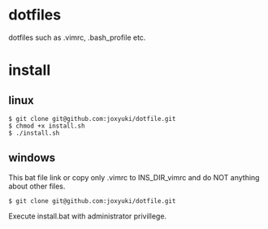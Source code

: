 # dotfiles
dotfiles such as .vimrc, .bash_profile etc.

# install
## linux
    $ git clone git@github.com:joxyuki/dotfile.git
    $ chmod +x install.sh
    $ ./install.sh

## windows
This bat file link or copy only .vimrc to INS_DIR\_vimrc and do
NOT anything about other files.

    $ git clone git@github.com:joxyuki/dotfile.git
    
Execute install.bat with administrator privillege.

